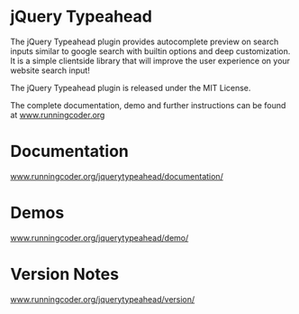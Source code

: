 jQuery Typeahead
======================

The jQuery Typeahead plugin provides autocomplete preview on search inputs similar to google search with builtin options and deep customization.
It is a simple clientside library that will improve the user experience on your website search input!

The jQuery Typeahead plugin is released under the MIT License.

The complete documentation, demo and further instructions can be found at www.runningcoder.org

Documentation
======================

www.runningcoder.org/jquerytypeahead/documentation/

Demos
======================

www.runningcoder.org/jquerytypeahead/demo/

Version Notes
======================

www.runningcoder.org/jquerytypeahead/version/
